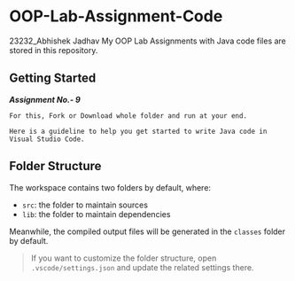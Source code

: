 # OOP-Lab-Assignment-Code
23232_Abhishek Jadhav My OOP Lab Assignments with Java code files are stored in this repository.
## Getting Started

**_Assignment No.- 9_**

    For this, Fork or Download whole folder and run at your end.

    Here is a guideline to help you get started to write Java code in Visual Studio Code.

## Folder Structure

The workspace contains two folders by default, where:

- `src`: the folder to maintain sources
- `lib`: the folder to maintain dependencies

Meanwhile, the compiled output files will be generated in the `classes` folder by default.

> If you want to customize the folder structure, open `.vscode/settings.json` and update the related settings there.
